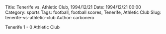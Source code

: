 Title: Tenerife vs. Athletic Club, 1994/12/21
Date: 1994/12/21 00:00
Category: sports
Tags: football, football scores, Tenerife, Athletic Club
Slug: tenerife-vs-athletic-club
Author: carbonero


Tenerife 1 - 0 Athletic Club
